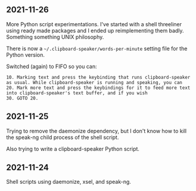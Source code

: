 ## 2021-11-26

More Python script experimentations. I've started with a shell threeliner using
ready made packages and I ended up reimplementing them badly.
Something something UNIX philosophy.

There is now a `~/.clipboard-speaker/words-per-minute` setting file for the Python version.

Switched (again) to FIFO so you can:

    10. Marking text and press the keybinding that runs clipboard-speaker as usual. While clipboard-speaker is running and speaking, you can
    20. Mark more text and press the keybindings for it to feed more text into clipboard-speaker's text buffer, and if you wish
    30. GOTO 20.

## 2021-11-25

Trying to remove the daemonize dependency, but I don't know how to kill the
speak-ng child process of the shell script.

Also trying to write a clipboard-speaker Python script.

## 2021-11-24

Shell scripts using daemonize, xsel, and speak-ng.

